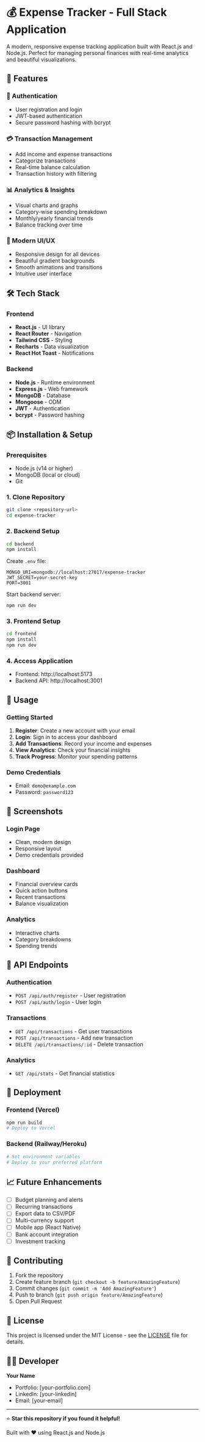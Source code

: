# 💰 Expense Tracker - Full Stack Application

A modern, responsive expense tracking application built with React.js and Node.js. Perfect for managing personal finances with real-time analytics and beautiful visualizations.

## 🚀 Features

### 🔐 Authentication
- User registration and login
- JWT-based authentication
- Secure password hashing with bcrypt

### 💳 Transaction Management
- Add income and expense transactions
- Categorize transactions
- Real-time balance calculation
- Transaction history with filtering

### 📊 Analytics & Insights
- Visual charts and graphs
- Category-wise spending breakdown
- Monthly/yearly financial trends
- Balance tracking over time

### 🎨 Modern UI/UX
- Responsive design for all devices
- Beautiful gradient backgrounds
- Smooth animations and transitions
- Intuitive user interface

## 🛠️ Tech Stack

### Frontend
- **React.js** - UI library
- **React Router** - Navigation
- **Tailwind CSS** - Styling
- **Recharts** - Data visualization
- **React Hot Toast** - Notifications

### Backend
- **Node.js** - Runtime environment
- **Express.js** - Web framework
- **MongoDB** - Database
- **Mongoose** - ODM
- **JWT** - Authentication
- **bcrypt** - Password hashing

## 📦 Installation & Setup

### Prerequisites
- Node.js (v14 or higher)
- MongoDB (local or cloud)
- Git

### 1. Clone Repository
```bash
git clone <repository-url>
cd expense-tracker
```

### 2. Backend Setup
```bash
cd backend
npm install
```

Create `.env` file:
```env
MONGO_URI=mongodb://localhost:27017/expense-tracker
JWT_SECRET=your-secret-key
PORT=3001
```

Start backend server:
```bash
npm run dev
```

### 3. Frontend Setup
```bash
cd frontend
npm install
npm run dev
```

### 4. Access Application
- Frontend: http://localhost:5173
- Backend API: http://localhost:3001

## 🎯 Usage

### Getting Started
1. **Register**: Create a new account with your email
2. **Login**: Sign in to access your dashboard
3. **Add Transactions**: Record your income and expenses
4. **View Analytics**: Check your financial insights
5. **Track Progress**: Monitor your spending patterns

### Demo Credentials
- Email: `demo@example.com`
- Password: `password123`

## 📱 Screenshots

### Login Page
- Clean, modern design
- Responsive layout
- Demo credentials provided

### Dashboard
- Financial overview cards
- Quick action buttons
- Recent transactions
- Balance visualization

### Analytics
- Interactive charts
- Category breakdowns
- Spending trends

## 🔧 API Endpoints

### Authentication
- `POST /api/auth/register` - User registration
- `POST /api/auth/login` - User login

### Transactions
- `GET /api/transactions` - Get user transactions
- `POST /api/transactions` - Add new transaction
- `DELETE /api/transactions/:id` - Delete transaction

### Analytics
- `GET /api/stats` - Get financial statistics

## 🚀 Deployment

### Frontend (Vercel)
```bash
npm run build
# Deploy to Vercel
```

### Backend (Railway/Heroku)
```bash
# Set environment variables
# Deploy to your preferred platform
```

## 📈 Future Enhancements

- [ ] Budget planning and alerts
- [ ] Recurring transactions
- [ ] Export data to CSV/PDF
- [ ] Multi-currency support
- [ ] Mobile app (React Native)
- [ ] Bank account integration
- [ ] Investment tracking

## 🤝 Contributing

1. Fork the repository
2. Create feature branch (`git checkout -b feature/AmazingFeature`)
3. Commit changes (`git commit -m 'Add AmazingFeature'`)
4. Push to branch (`git push origin feature/AmazingFeature`)
5. Open Pull Request

## 📄 License

This project is licensed under the MIT License - see the [LICENSE](LICENSE) file for details.

## 👨‍💻 Developer

**Your Name**
- Portfolio: [your-portfolio.com]
- LinkedIn: [your-linkedin]
- Email: [your-email]

---

⭐ **Star this repository if you found it helpful!**

Built with ❤️ using React.js and Node.js